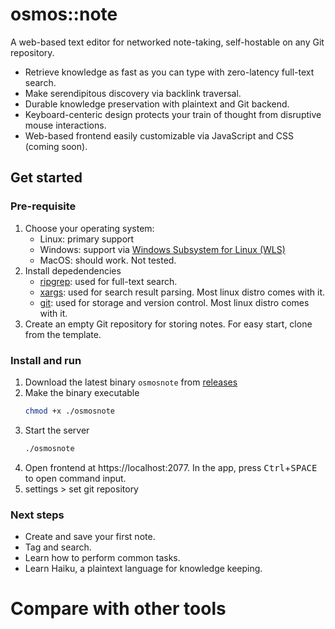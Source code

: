 # osmos::note

A web-based text editor for networked note-taking, self-hostable on any Git repository.

- Retrieve knowledge as fast as you can type with zero-latency full-text search.
- Make serendipitous discovery via backlink traversal.
- Durable knowledge preservation with plaintext and Git backend.
- Keyboard-centeric design protects your train of thought from disruptive mouse interactions.
- Web-based frontend easily customizable via JavaScript and CSS (coming soon).

## Get started

### Pre-requisite

1. Choose your operating system:
   - Linux: primary support
   - Windows: support via [Windows Subsystem for Linux (WLS)](https://docs.microsoft.com/en-us/windows/wsl/)
   - MacOS: should work. Not tested.
2. Install depedendencies
   - [ripgrep](https://github.com/BurntSushi/ripgrep): used for full-text search.
   - [xargs](https://man7.org/linux/man-pages/man1/xargs.1.html): used for search result parsing. Most linux distro comes with it.
   - [git](https://git-scm.com/): used for storage and version control. Most linux distro comes with it.
3. Create an empty Git repository for storing notes. For easy start, clone from the template.

### Install and run

1. Download the latest binary `osmosnote` from [releases](https://github.com/osmoscraft/osmosnote/releases)
2. Make the binary executable
   ```sh
   chmod +x ./osmosnote
   ```
3. Start the server
   ```sh
   ./osmosnote
   ```
4. Open frontend at https://localhost:2077. In the app, press <kbd>Ctrl</kbd>+<kbd>SPACE</kbd> to open command input.
5. settings > set git repository

### Next steps

- Create and save your first note.
- Tag and search.
- Learn how to perform common tasks.
- Learn Haiku, a plaintext language for knowledge keeping.

# Compare with other tools
